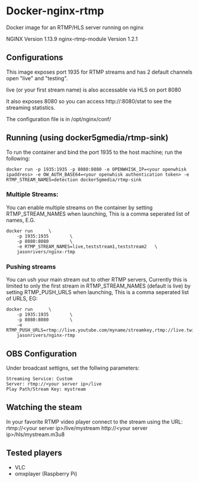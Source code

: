 # Docker-nginx-rtmp
Docker image for an RTMP/HLS server running on nginx

NGINX Version 1.13.9
nginx-rtmp-module Version 1.2.1

## Configurations
This image exposes port 1935 for RTMP streams and has 2 default channels open "live" and "testing".

live (or your first stream name) is also accessable via HLS on port 8080

It also exposes 8080 so you can access http://<your server ip>:8080/stat to see the streaming statistics.

The configuration file is in /opt/nginx/conf/

## Running (using docker5gmedia/rtmp-sink)

To run the container and bind the port 1935 to the host machine; run the following:
```
docker run -p 1935:1935 -p 8080:8080 -e OPENWHISK_IP=<your openwhisk ipaddress> -e OW_AUTH_BASE64=<your openwhisk authentication token> -e RTMP_STREAM_NAMES=detection docker5gmedia/rtmp-sink
```

### Multiple Streams:
You can enable multiple streams on the container by setting RTMP_STREAM_NAMES when launching, This is a comma seperated list of names, E.G.
```
docker run      \
    -p 1935:1935        \
    -p 8080:8080        \
    -e RTMP_STREAM_NAMES=live,teststream1,teststream2   \
    jasonrivers/nginx-rtmp
```

### Pushing streams
You can ush your main stream out to other RTMP servers, Currently this is limited to only the first stream in RTMP_STREAM_NAMES (default is live) by setting RTMP_PUSH_URLS when launching, This is a comma seperated list of URLS, EG:
```
docker run      \
    -p 1935:1935        \
    -p 8080:8080        \
    -e RTMP_PUSH_URLS=rtmp://live.youtube.com/myname/streamkey,rtmp://live.twitch.tv/app/streamkey
    jasonrivers/nginx-rtmp
```

## OBS Configuration
Under broadcast settigns, set the follwing parameters:
```
Streaming Service: Custom
Server: rtmp://<your server ip>/live
Play Path/Stream Key: mystream
```

## Watching the steam

In your favorite RTMP video player connect to the stream using the URL:
rtmp://&lt;your server ip&gt;/live/mystream
http://&lt;your server ip&gt;/hls/mystream.m3u8

## Tested players
 * VLC
 * omxplayer (Raspberry Pi)
